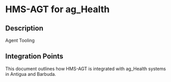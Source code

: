 # HMS-AGT for ag_Health

## Description

Agent Tooling

## Integration Points

This document outlines how HMS-AGT is integrated with ag_Health systems in Antigua and Barbuda.

